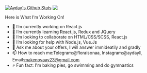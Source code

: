 
<a href="https://github.com/Aydayll">
<img align="center" alt="Ayday's Github Stats" src="https://github-readme-stats.codestackr.vercel.app/api?username=Aydayll&show_icons=true&hide_border=true&count_private=true&include_all_commits=true&theme=radical" /></a>
<a href="https://github.com/Aydayll">
  <img align="center" src="https://github-readme-stats.anuraghazra1.vercel.app/api/top-langs/?username=Aydayll&layout=compact&theme=radical" />
</a>

Here is What I'm Working On!

- 🔭 I’m currently working on React.js
- 🌱 I’m currently learning React.js, Redux and JQuery
- 👯 I’m looking to collaborate on HTML/CSS/SCSS, React.js
- 🤔 I’m looking for help with Node.js, Vue.Js
- 💬 Ask me about your offers, I will answer immideatily and gradly
- 📫 How to reach me:Telegram:@floraisonaa, Instagram:@aydayll, Email:makenovaay23@gmail.com
- ⚡ Fun fact: I'm baking pies, go swimming and do gymnastics


